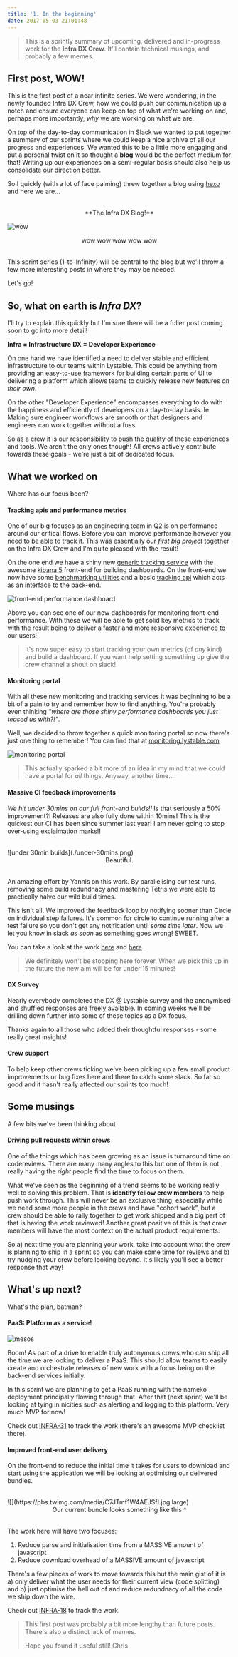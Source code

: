 ```yaml
---
title: '1. In the beginning'
date: 2017-05-03 21:01:48
---
```


> This is a sprintly summary of upcoming, delivered and in-progress work for the **Infra DX Crew**.
> It'll contain technical musings, <SOMETHING ELSE> and probably a few memes.

## First post, WOW!

This is the first post of a near infinite series. We were wondering, in the newly founded Infra DX Crew, how we could push our communication up a notch and ensure everyone can keep on top of what we're working on and, perhaps more importantly, *why* we are working on what we are.

On top of the day-to-day communication in Slack we wanted to put together a summary of our sprints where we could keep a nice archive of all our progress and experiences. We wanted this to be a little more engaging and put a personal twist on it so thought a **blog** would be the perfect medium for that! Writing up our experiences on a semi-regular basis should also help us consolidate our direction better.

So I quickly (with a lot of face palming) threw together a blog using [hexo](https://hexo.io) and here we are...

<br/>
<center>**The Infra DX Blog!**</center>

![wow](http://static.tumblr.com/f40cff9477fc5392797426019909d533/wihposx/uUUmspw88/tumblr_static_20130822184519uid2425.jpg)
<center>wow wow wow wow wow</center>
<br/>

This sprint series (1-to-Infinity) will be central to the blog but we'll throw a few more interesting posts in where they may be needed.

Let's go!

## So, what on earth is *Infra DX*?

I'll try to explain this quickly but I'm sure there will be a fuller post coming soon to go into more detail! 

**Infra = Infrastructure**
**DX = Developer Experience**

On one hand we have identified a need to deliver stable and efficient infrastructure to our teams within Lystable. This could be anything from providing an easy-to-use framework for building certain parts of UI to delivering a platform which allows teams to quickly release new features *on their own*.

On the other "Developer Experience" encompasses everything to do with the happiness and efficiently of developers on a day-to-day basis. Ie. Making sure engineer workflows are smooth or that designers and engineers can work together without a fuss.

So as a crew it is our responsibility to push the quality of these experiences and tools. We aren't the only ones though! All crews actively contribute towards these goals - we're just a bit of dedicated focus.

## What we worked on

Where has our focus been?

#### Tracking apis and performance metrics

One of our big focuses as an engineering team in Q2 is on performance around our critical flows. Before you can improve performance however you need to be able to track it. This was essentially our *first big project* together on the Infra DX Crew and I'm quite pleased with the result!

On the one end we have a shiny new [generic tracking service](https://github.com/lystable/tracking) with the awesome [kibana 5](https://www.elastic.co/blog/kibana-5-0-0-released) front-end for building dashboards. On the front-end we now have some [benchmarking utilities](https://github.com/lystable/lystable-frontend/pull/1787) and a basic [tracking api](https://github.com/lystable/lystable-frontend/pull/1806) which acts as an interface to the back-end.

![front-end performance dashboard](./fe-perf.png)

Above you can see one of our new dashboards for monitoring front-end performance. With these we will be able to get solid key metrics to track with the result being to deliver a faster and more responsive experience to our users!

> It's now super easy to start tracking your own metrics (of *any* kind) and build a dashboard. If you want help setting something up give the crew channel a shout on slack!

#### Monitoring portal

With all these new monitoring and tracking services it was beginning to be a bit of a pain to try and remember how to find anything. You're probably even thinking *"where are those shiny performance dashboards you just teased us with?!"*.

Well, we decided to throw together a quick monitoring portal so now there's just one thing to remember! You can find that at [monitoring.lystable.com](monitoring.lystable.com)

![monitoring portal](./monitoring-portal.png)

> This actually sparked a bit more of an idea in my mind that we could have a portal for *all* things. Anyway, another time...

#### Massive CI feedback improvements

*We hit under 30mins on our full front-end builds!!* Is that seriously a 50% improvement?! Releases are also fully done within 10mins! This is the quickest our CI has been since summer last year! I am never going to stop over-using exclaimation marks!!

<br/>
![under 30min builds](./under-30mins.png)
<center>Beautiful.</center>
<br/>

An amazing effort by Yannis on this work. By parallelising our test runs, removing some build redundnacy and mastering Tetris we were able to practically halve our wild build times.

This isn't all. We improved the feedback loop by notifying sooner than Circle on individual step failures. It's common for circle to continue running after a test failure so you don't get any notification until *some time later*. Now we let you know in slack *as soon* as something goes wrong! SWEET.

You can take a look at the work [here](https://github.com/lystable/lystable-frontend/pull/1830) and [here](https://github.com/lystable/lystable-frontend/pull/1779).

> We definitely won't be stopping here forever. When we pick this up in the future the new aim will be for under 15 minutes!

#### DX Survey

Nearly everybody completed the DX @ Lystable survey and the anonymised and shuffled responses are [freely available](https://docs.google.com/spreadsheets/d/1rW13o5kpwmCa33OLiFCregqEzMEFgtI7lbD0wAgnics/edit#gid=0). In coming weeks we'll be drilling down further into some of these topics as a DX focus.

Thanks again to all those who added their thoughtful responses - some really great insights!

#### Crew support

To help keep other crews ticking we've been picking up a few small product improvements or bug fixes here and there to catch some slack. So far so good and it hasn't really affected our sprints too much!

## Some musings

A few bits we've been thinking about.

#### Driving pull requests within crews

One of the things which has been growing as an issue is turnaround time on codereviews. There are many many angles to this but one of them is not really having the *right* people find the time to focus on them.

What we've seen as the beginning of a trend seems to be working really well to solving this problem. That is **identify fellow crew members** to help push work through. This will never be an exclusive thing, especially while we need some more people in the crews and have "cohort work", but a crew should be able to rally together to get work shipped and a big part of that is having the work reviewed! Another great positive of this is that crew members will have the most context on the actual product requirements.

So a) next time you are planning your work, take into account what the crew is planning to ship in a sprint so you can make some time for reviews and b) try nudging your crew before looking beyond. It's likely you'll see a better response that way!

## What's up next?

What's the plan, batman?

#### PaaS: Platform as a service!

![mesos](https://mesosphere.com/wp-content/themes/mesosphere/library/images/views/why-mesos/mesos-logo.png?v1)

Boom! As part of a drive to enable truly autonymous crews who can ship all the time we are looking to deliver a PaaS. This should allow teams to easily create and orchestrate releases of new work with a focus being on the back-end services initially.

In this sprint we are planning to get a PaaS running with the nameko deployment principally flowing through that. After that (next sprint) we'll be looking at tying in nicities such as alerting and logging to this platform. Very much MVP for now!

Check out [INFRA-31](https://lystable.atlassian.net/browse/INFRA-31) to track the work (there's an awesome MVP checklist there).

#### Improved front-end user delivery

On the front-end to reduce the initial time it takes for users to download and start using the application we will be looking at optimising our delivered bundles.

<br/>
![](https://pbs.twimg.com/media/C7JTmf1W4AEJSfI.jpg:large)
<center>Our current bundle looks something like this ^</center>
<br/>

The work here will have two focuses:

1) Reduce parse and initialisation time from a MASSIVE amount of javascript
2) Reduce download overhead of a MASSIVE amount of javascript

There's a few pieces of work to move towards this but the main gist of it is a) only deliver what the user needs for their current view (code splitting) and b) just optimise the hell out of and reduce redundnacy of all the code we ship down the wire.

Check out [INFRA-18](https://lystable.atlassian.net/browse/INFRA-18) to track the work.


> This first post was probably a bit more lengthy than future posts. There's also a distinct lack of memes.
>
> Hope you found it useful still!
> Chris